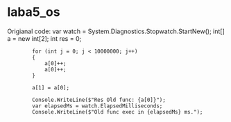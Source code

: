 # laba5_os

Origianal code:
            var watch = System.Diagnostics.Stopwatch.StartNew();
            int[] a = new int[2];
            int res = 0;

            for (int j = 0; j < 10000000; j++)
            {
                a[0]++;
                a[0]++;
            }

            a[1] = a[0];

            Console.WriteLine($"Res Old func: {a[0]}");
            var elapsedMs = watch.ElapsedMilliseconds;
            Console.WriteLine($"Old func exec in {elapsedMs} ms.");
